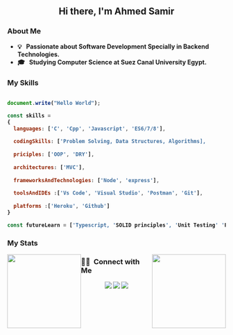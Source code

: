<h2 align="center"><b>Hi there, I'm Ahmed Samir<b/></h1>

### About Me 
- 💡 &nbsp; Passionate about Software Development Specially in Backend Technologies.
- 🎓 &nbsp; Studying Computer Science at Suez Canal University Egypt.


### My Skills
```js

document.write("Hello World");

const skills = 
{
  languages: ['C', 'Cpp', 'Javascript', 'ES6/7/8'],
  
  codingSkills: ['Problem Solving, Data Structures, Algorithms],
  
  priciples: ['OOP', 'DRY'],
  
  architectures: ['MVC'], 
  
  frameworksAndTechnologies: ['Node', 'express'],
  
  toolsAndIDEs :['Vs Code', 'Visual Studio', 'Postman', 'Git'],
  
  platforms :['Heroku', 'Github']
}

const futureLearn = ['Typescript, 'SOLID principles', 'Unit Testing' 'PostgreSQL', 'Socket.io']
```

### My Stats
<p>
<a href="https://github.com/AVS1508">
  <img height="170em" style="float: left" src="https://github-readme-stats-eight-theta.vercel.app/api/top-langs/?username=ahmedsamir-dev&theme=react&layout=compact" />
  <img height="170em" style="float: right" src="https://github-readme-stats.vercel.app/api?username=ahmedsamir-dev&show_icons=true&theme=react" />
</a>
</p>

### 🤝🏻 &nbsp;Connect with Me
<p align="center">
  <a href="mailto:ahmedsamirwarda22@gmail.com"><img src="https://img.shields.io/badge/-ahmedsamirwarda22@gmail.com-D14836?style=flat&logo=Gmail&logoColor=white"/></a>
  <a href="https://www.facebook.com/profile.php?id=100008333105764"><img src="https://img.shields.io/badge/-Ahmed Samir-1877F2?style=flat&logo=Facebook&logoColor=white"/></a>
  <a href="https://www.linkedin.com/in/ahmed-samir-b0206b1b8/"><img src="https://img.shields.io/badge/-Ahmed%20Samir-0077B5?style=flat&logo=Linkedin&logoColor=white"/></a>
</p>

